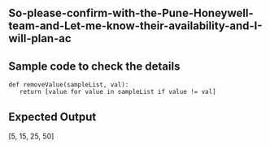 ## So-please-confirm-with-the-Pune-Honeywell-team-and-Let-me-know-their-availability-and-I-will-plan-ac
## Sample code to check the details 
```
def removeValue(sampleList, val):
   return [value for value in sampleList if value != val]
```
## Expected Output
[5, 15, 25, 50]
